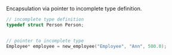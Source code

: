 Encapsulation via pointer to incomplete type definition.

```c
// incomplete type definition
typedef struct Person Person;


// pointer to incomplete type
Employee* employee = new_employee("Employee", "Ann", 500.0);
```